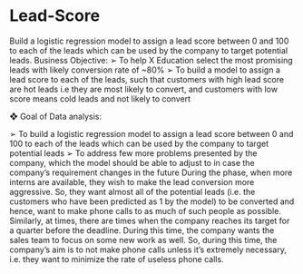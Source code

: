 # Lead-Score
Build a logistic regression model to assign a lead score between 0 and 100 to each of the leads which can be used by the company to target potential leads.
Business Objective: 
➢ To help X Education select the most promising leads with likely conversion rate of ~80%
➢ To build a model to assign a lead score to each of the leads, such that customers with high lead score are hot leads i.e they are most likely to convert, and customers with low score means cold leads and not likely to convert

❖ Goal of Data analysis: 

➢ To build a logistic regression model to assign a lead score between 0 and 100 to each of the leads which can be used by the company to target potential leads
➢ To address few more problems presented by the company, which the model should be able to adjust to in case the company’s requirement changes in the future
      During the phase, when more interns are available, they wish to make the lead conversion more aggressive. So, they want almost all of the potential leads (i.e. the customers who have been predicted as 1 by the model) to be converted and hence, want to make phone calls to as much of such people as possible.
      Similarly, at times, there are times when the company reaches its target for a quarter before the deadline. During this time, the company wants the sales team to focus on some new work as well. So, during this time, the company’s aim is to not make phone calls unless it’s extremely necessary, i.e. they want to minimize the rate of useless phone calls. 
